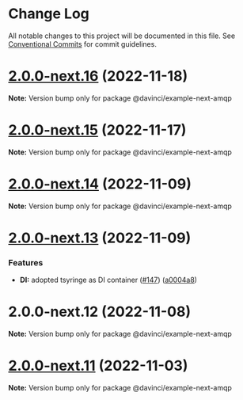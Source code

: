 # Change Log

All notable changes to this project will be documented in this file.
See [Conventional Commits](https://conventionalcommits.org) for commit guidelines.

# [2.0.0-next.16](https://github.com/HPInc/davinci/compare/@davinci/example-next-amqp@2.0.0-next.15...@davinci/example-next-amqp@2.0.0-next.16) (2022-11-18)

**Note:** Version bump only for package @davinci/example-next-amqp





# [2.0.0-next.15](https://github.com/HPInc/davinci/compare/@davinci/example-next-amqp@2.0.0-next.14...@davinci/example-next-amqp@2.0.0-next.15) (2022-11-17)

**Note:** Version bump only for package @davinci/example-next-amqp





# [2.0.0-next.14](https://github.com/HPInc/davinci/compare/@davinci/example-next-amqp@2.0.0-next.13...@davinci/example-next-amqp@2.0.0-next.14) (2022-11-09)

**Note:** Version bump only for package @davinci/example-next-amqp





# [2.0.0-next.13](https://github.com/HPInc/davinci/compare/@davinci/example-next-amqp@2.0.0-next.12...@davinci/example-next-amqp@2.0.0-next.13) (2022-11-09)


### Features

* **DI:** adopted tsyringe as DI container ([#147](https://github.com/HPInc/davinci/issues/147)) ([a0004a8](https://github.com/HPInc/davinci/commit/a0004a87bf060861b632f87e70c453bf86135225))





# 2.0.0-next.12 (2022-11-08)

**Note:** Version bump only for package @davinci/example-next-amqp





# [2.0.0-next.11](https://github.com/HPInc/davinci/compare/@davinci/example-next-amqp@2.0.0-next.10...@davinci/example-next-amqp@2.0.0-next.11) (2022-11-03)

**Note:** Version bump only for package @davinci/example-next-amqp
